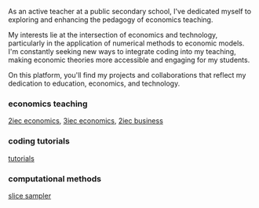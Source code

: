 As an active teacher at a public secondary school, I've dedicated myself to exploring and enhancing the pedagogy of economics teaching.

My interests lie at the intersection of economics and technology, particularly in the application of numerical methods to economic models. I'm constantly seeking new ways to integrate coding into my teaching, making economic theories more accessible and engaging for my students.

On this platform, you'll find my projects and collaborations that reflect my dedication to education, economics, and technology.


### economics teaching

[2iec economics](markdown/mindmap-2iec-economics.md), [3iec economics](markdown/mindmap-3iec-economics.md), [2iec business](markdown/mindmap-2iec-business.md)


### coding tutorials

[tutorials](markdown/coding-tutorial.adoc)

### computational methods

[slice sampler](jupyterlab/slice-sampler.ipynb)
